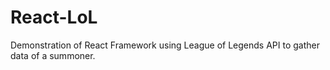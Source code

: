 # React-LoL
Demonstration of React Framework using League of Legends API to gather data of a summoner.
